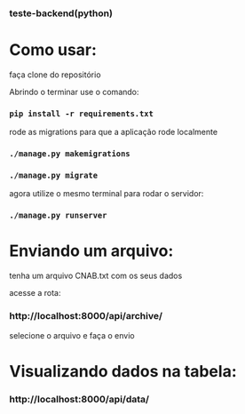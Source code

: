 ### teste-backend(python)

# Como usar:

faça clone do repositório

Abrindo o terminar use o comando:

### `pip install -r requirements.txt`

rode as migrations para que a aplicação rode localmente
### `./manage.py makemigrations`
### `./manage.py migrate`

agora utilize o mesmo terminal para rodar o servidor:

### `./manage.py runserver`

# Enviando um arquivo:

tenha um arquivo CNAB.txt com os seus dados

acesse a rota:

### http://localhost:8000/api/archive/

selecione o arquivo e faça o envio

# Visualizando dados na tabela:

### http://localhost:8000/api/data/

